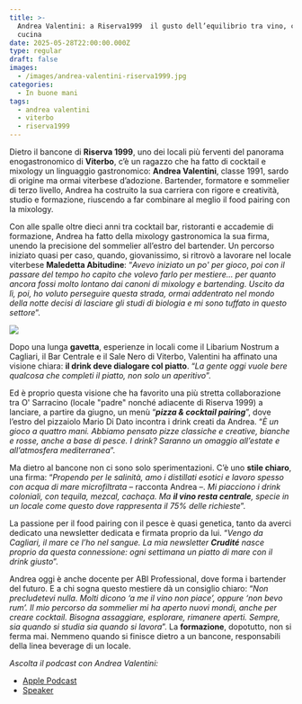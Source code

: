 ```yaml
---
title: >-
  Andrea Valentini: a Riserva1999  il gusto dell’equilibrio tra vino, cocktail e
  cucina
date: 2025-05-28T22:00:00.000Z
type: regular
draft: false
images:
  - /images/andrea-valentini-riserva1999.jpg
categories:
  - In buone mani
tags:
  - andrea valentini
  - viterbo
  - riserva1999
---
```


Dietro il bancone di **Riserva 1999**, uno dei locali più ferventi del panorama enogastronomico di **Viterbo**, c’è un ragazzo che ha fatto di cocktail e mixology un linguaggio gastronomico: **Andrea Valentini**, classe 1991, sardo di origine ma ormai viterbese d’adozione. Bartender, formatore e sommelier di terzo livello, Andrea ha costruito la sua carriera con rigore e creatività, studio e formazione, riuscendo a far combinare al meglio il food pairing con la mixology.

Con alle spalle oltre dieci anni tra cocktail bar, ristoranti e accademie di formazione, Andrea ha fatto della mixology gastronomica la sua firma, unendo la precisione del sommelier all’estro del bartender. Un percorso iniziato quasi per caso, quando, giovanissimo, si ritrovò a lavorare nel locale viterbese **Maledetta Abitudine**: “*Avevo iniziato un po' per gioco*, *poi con il passare del tempo ho capito che volevo farlo per mestiere... per quanto ancora fossi molto lontano dai canoni di mixology e bartending. Uscito da lì, poi, ho voluto perseguire questa strada, ormai addentrato nel mondo della notte decisi di lasciare gli studi di biologia e mi sono tuffato in questo settore*”.

![](/images/andrea-valentini-bartender.png)

Dopo una lunga **gavetta**, esperienze in locali come il Libarium Nostrum a Cagliari, il Bar Centrale e il Sale Nero di Viterbo, Valentini ha affinato una visione chiara: **il drink deve dialogare col piatto**. “*La gente oggi vuole bere qualcosa che completi il piatto, non solo un aperitivo*”.

Ed è proprio questa visione che ha favorito una più stretta collaborazione tra O' Sarracino (locale "padre" nonché adiacente  di Riserva 1999) a lanciare, a partire da giugno, un menù “***pizza & cocktail pairing***”, dove l’estro del pizzaiolo Mario Di Dato incontra i drink creati da Andrea. “*È un gioco a quattro mani. Abbiamo pensato pizze classiche e creative, bianche e rosse, anche a base di pesce. I drink? Saranno un omaggio all’estate e all’atmosfera mediterranea*”.

Ma dietro al bancone non ci sono solo sperimentazioni. C’è uno **stile chiaro**, una firma: “*Propendo per le salinità, amo i distillati esotici e lavoro spesso con acqua di mare microfiltrata* – racconta Andrea –. *Mi piacciono i drink coloniali, con tequila, mezcal, cachaça. Ma **il vino resta centrale**, specie in un locale come questo dove rappresenta il 75% delle richieste*”.

La passione per il food pairing con il pesce è quasi genetica, tanto da averci dedicato una newsletter dedicata e firmata proprio da lui. “*Vengo da Cagliari, il mare ce l’ho nel sangue. La mia newsletter **Crudité** nasce proprio da questa connessione: ogni settimana un piatto di mare con il drink giusto*”.

Andrea oggi è anche docente per ABI Professional, dove forma i bartender del futuro. E a chi sogna questo mestiere dà un consiglio chiaro: “*Non precludetevi nulla. Molti dicono ‘a me il vino non piace’, oppure ‘non bevo rum’. Il mio percorso da sommelier mi ha aperto nuovi mondi, anche per creare cocktail. Bisogna assaggiare, esplorare, rimanere aperti. Sempre, sia quando si studia sia quando si lavora*”. La **formazione**, dopotutto, non si ferma mai. Nemmeno quando si finisce dietro a un bancone, responsabili della linea beverage di un locale.

*Ascolta il podcast con Andrea Valentini:*

* [Apple Podcast](https://podcasts.apple.com/us/podcast/andrea-valentini-dalla-sardegna-al-bancone-di-riserva-1999/id1509298726?i=1000709617670)
* [Speaker ](https://www.spreaker.com/episode/andrea-valentini-dalla-sardegna-al-bancone-di-riserva-1999--66232577)
